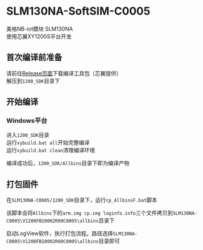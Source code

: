 # SLM130NA-SoftSIM-C0005
美格NB-iot模块 SLM130NA   
使用芯翼XY1200S平台开发

## 首次编译前准备
请前往[Release页面](https://github.com/seer300/SLM130NA-SoftSIM-C0005/releases/tag/buildtools)下载编译工具包（芯翼提供）  
解压到`1200_SDK`目录下

## 开始编译
### Windows平台
进入`1200_SDK`目录  
运行`xybuild.bat all`开始完整编译  
运行`xybuild.bat clean`清理编译环境  

编译成功后，`1200_SDK/Allbins`目录下即为编译产物

## 打包固件
在`SLM130NA-C0005/1200_SDK`目录下，运行`cp_AllbinsF.bat`脚本  

该脚本会将`Allbins`下的`arm.img cp.img loginfo.info`三个文件拷贝到`SLM130NA-C0005\V1200FB10002R00C0005\allbins`目录下  

启动LogView软件，执行打包流程。路径选择`SLM130NA-C0005\V1200FB10002R00C0005\allbins`目录即可
